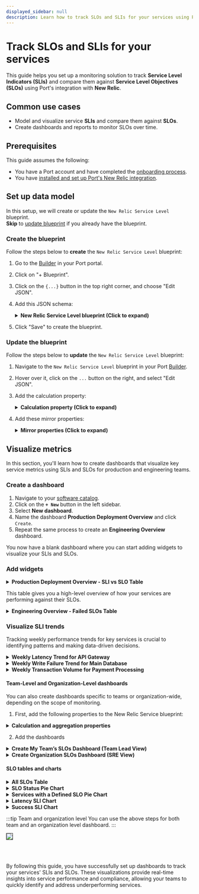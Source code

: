 ```yaml
---
displayed_sidebar: null
description: Learn how to track SLOs and SLIs for your services using Port
---
```


# Track SLOs and SLIs for your services

This guide helps you set up a monitoring solution to track **Service Level Indicators (SLIs)** and compare them against **Service Level Objectives (SLOs)** using Port's integration with **New Relic**. 


## Common use cases

- Model and visualize service **SLIs** and compare them against **SLOs**.
- Create dashboards and reports to monitor SLOs over time.

## Prerequisites

This guide assumes the following:
- You have a Port account and have completed the [onboarding process](https://docs.port.io/quickstart).
- You have [installed and set up Port's New Relic integration](https://docs.port.io/build-your-software-catalog/sync-data-to-catalog/apm-alerting/newrelic).



## Set up data model

In this setup, we will create or update the `New Relic Service Level` blueprint.      
**Skip** to [update blueprint](#update-the-blueprint) if you already have the blueprint.


### Create the blueprint
Follow the steps below to **create** the `New Relic Service Level` blueprint:

1. Go to the [Builder](https://app.getport.io/settings/data-model) in your Port portal.
2. Click on "+ Blueprint".
3. Click on the `{...}` button in the top right corner, and choose "Edit JSON".
4. Add this JSON schema:

   <details>
   <summary><b>New Relic Service Level blueprint (Click to expand)</b></summary>

   ```json showLineNumbers
   {
     "identifier": "newRelicServiceLevel",
     "description": "This blueprint represents a New Relic Service Level",
     "title": "New Relic Service Level",
     "icon": "NewRelic",
     "schema": {
       "properties": {
         "description": {
           "title": "Description",
           "type": "string"
         },
         "targetThreshold": {
           "icon": "DefaultProperty",
           "title": "Target Threshold",
           "type": "number"
         },
         "createdAt": {
           "title": "Created At",
           "type": "string",
           "format": "date-time"
         },
         "updatedAt": {
           "title": "Updated At",
           "type": "string",
           "format": "date-time"
         },
         "createdBy": {
           "title": "Creator",
           "type": "string",
           "format": "user"
         },
         "sli": {
           "type": "number",
           "title": "SLI"
         },
         "tags": {
           "type": "object",
           "title": "Tags"
         }
       },
       "required": []
     },
     "mirrorProperties": {
       "running_service_identifier": {
         "title": "runningServiceIdentifier",
         "path": "newRelicService.$identifier"
       },
       "domain": {
         "title": "Domain",
         "path": "newRelicService.domain"
       }
     },
     "calculationProperties": {
       "sloStatus": {
         "title": "SLO Status",
         "calculation": "if .properties.sli >= .properties.targetThreshold then \"Passed\" else \"Failed\" end",
         "type": "string",
         "colorized": true,
         "colors": {
           "Passed": "green",
           "Failed": "red"
         }
       }
     },
     "aggregationProperties": {},
     "relations": {
       "newRelicService": {
         "title": "New Relic service",
         "target": "newRelicService",
         "required": false,
         "many": false
       }
     }
   }
   ```

   </details>

5. Click "Save" to create the blueprint.

### Update the blueprint
Follow the steps below to **update** the `New Relic Service Level` blueprint:

1. Navigate to the `New Relic Service Level` blueprint in your Port [Builder](https://app.getport.io/settings/data-model).
2. Hover over it, click on the `...` button on the right, and select "Edit JSON".
3. Add the calculation property:

   <details>
   <summary><b>Calculation property (Click to expand)</b></summary>

   ```json showLineNumbers
   "sloStatus": {
     "title": "SLO Status",
     "calculation": "if .properties.sli >= .properties.targetThreshold then \"Passed\" else \"Failed\" end",
     "type": "string",
     "colorized": true,
     "colors": {
       "Passed": "green",
       "Failed": "red"
     }
   }
   ```

   </details>

4. Add these mirror properties:

   <details>
   <summary><b>Mirror properties (Click to expand)</b></summary>

   ```json showLineNumbers
   "running_service_identifier": {
     "title": "runningServiceIdentifier",
     "path": "newRelicService.$identifier"
   },
   "domain": {
     "title": "Domain",
     "path": "newRelicService.domain"
   }
   ```

   </details>




## Visualize metrics

In this section, you'll learn how to create dashboards that visualize key service metrics using SLIs and SLOs for production and engineering teams.

### Create a dashboard

1. Navigate to your [software catalog](https://app.getport.io/organization/catalog).
2. Click on the **`+ New`** button in the left sidebar.
3. Select **New dashboard**.
4. Name the dashboard **Production Deployment Overview** and click `Create`.
5. Repeat the same process to create an **Engineering Overview** dashboard.

You now have a blank dashboard where you can start adding widgets to visualize your SLIs and SLOs.

### Add widgets

<details>
<summary><b>Production Deployment Overview - SLI vs SLO Table</b></summary>

1. Click **`+ Widget`** and select **Table**.
2. Title the widget **Service Level Performance Overview**.
3. Choose the **New Relic Service Level** blueprint.
   <img src="/img/guides/sliVsSloTable.png" width="50%" />

4. Click **Save**.
5. Click on the **`...`** button in the top right corner of the table and select **Customize table**.
6. In the top right corner of the table, click on `Manage Properties` button and add the following properties:
   - **Running service identifier**
   - **Target threshold**
   - **SLI**
   - **SLO Status**
7. Click on the **save icon** on the far right top conner of the widget to save the state of the table.

</details>

This table gives you a high-level overview of how your services are performing against their SLOs.

<details>
<summary><b>Engineering Overview - Failed SLOs Table</b></summary>

1. Click **`+ Widget`** and select **Table**.
2. Title the widget **Domain Performance & SLO Failures**.
3. Choose the **New Relic Service Level** blueprint.
   <img src="/img/guides/failedSloTable.png" width="50%" />

4. Click **Save**.
5. Click on the **`...`** button in the top right corner of the table and select **Customize table**.
6. Group the table by **Domain**.
7. Apply a filter to display only the **Failed** SLOs.

</details>



### Visualize SLI trends

Tracking weekly performance trends for key services is crucial to identifying patterns and making data-driven decisions.


<details>
<summary><b>Weekly Latency Trend for API Gateway</b></summary>

1. Click **`+ Widget`** and select **Line Chart**.
2. Title the chart **API Gateway Weekly Latency Trend**.
3. Choose the **New Relic Service Level** blueprint.
4. Select the **Target Threshold** and **SLI** properties to compare actual latency with the target.
5. Set the time interval to **Week**.
6. Click **Save**.

</details>

<details>
<summary><b>Weekly Write Failure Trend for Main Database</b></summary>

1. Click **`+ Widget`** and select **Line Chart**.
2. Title the chart **Main Database Weekly Write Failure Trend**.
3. Choose the **New Relic Service Level** blueprint.
4. Select the **Target Threshold** and **SLI** properties to track write failures.
5. Set the time interval to **Week**.
6. Click **Save**.

</details>

<details>
<summary><b>Weekly Transaction Volume for Payment Processing</b></summary>

1. Click **`+ Widget`** and select **Line Chart**.
2. Title the chart **Payment Processing Weekly Transaction Volume Trend**.
3. Choose the **New Relic Service Level** blueprint.
4. Select the **Target Threshold** and **SLI** properties to track transaction volumes.
5. Set the time interval to **Week**.
6. Click **Save**.

</details>



#### Team-Level and Organization-Level dashboards

You can also create dashboards specific to teams or organization-wide, depending on the scope of monitoring.

1. First, add the following properties to the New Relic Service blueprint:
<details>
  <summary><b>Calculation and aggregation properties</b></summary>

```json showLineNumbers
"calculationProperties": {
    "has_slo": {
      "title": "Has SLO",
      "icon": "DefaultProperty",
      "description": "Boolean for if SLO exists",
      "calculation": ".properties.number_of_slos != null",
      "type": "boolean"
    }
  },
  "aggregationProperties": {
    "number_of_slos": {
      "title": "Number of SLOs",
      "icon": "DefaultProperty",
      "type": "number",
      "target": "newRelicServiceLevel",
      "calculationSpec": {
        "func": "count",
        "calculationBy": "entities"
      }
    }
```
 
</details>

2. Add the dashboards

<details>
<summary><b>Create My Team’s SLOs Dashboard (Team Lead View)</b></summary>

1. Click **`+ New`** in the sidebar to create a new dashboard.
2. Name the dashboard **My Team’s SLOs**.

</details>

<details>
<summary><b>Create Organization SLOs Dashboard (SRE View)</b></summary>

1. Click **`+ New`** in the sidebar to create a new dashboard.
2. Name the dashboard **Organization SLOs**.
</details>



#### SLO tables and charts

<details>
<summary><b>All SLOs Table</b></summary>

1. Click **`+ Widget`** and select **Table**.
2. Title the widget **All SLOs**.
3. Select the **New Relic Service Level** blueprint.
4. 
   <img src="/img/guides/allSloTable.png" width="50%" border="1px" />

4.Click **Save**.

</details>

<details>
<summary><b>SLO Status Pie Chart</b></summary>

1. Click **`+ Widget`** and select **Pie Chart**.
2. Title the chart **SLO Status**.
3. Choose the **New Relic Service Level** blueprint.
4. Select the **SLO Status** property as `Breakdown by Property` value

   <img src="/img/guides/sloStatusPieChart.png" width="50%" border="1px" />

5. Click **Save**.

</details>

<details>
<summary><b>Services with a Defined SLO Pie Chart</b></summary>

1. Click **`+ Widget`** and select **Pie Chart**.
2. Title the chart **Services with a Defined SLO**.
3. Choose the **New Relic Service** blueprint.
4. Select the **Has SLO** property as `Breakdown by Property` for ser

   <img src="/img/guides/hasSloPieChart.png" width="50%" border="1px" />

5. Click **Save**.

</details>

<details>
<summary><b>Latency SLI Chart</b></summary>

1. Click **`+ Widget`** and select **Line Chart**.
2. Title the chart **Latency SLI**.
3. Choose the **New Relic Service Level** blueprint.
4. Choose an `Entity`
5. Select the **SLI** and **Target Threshold** as `Properties`.
6. Set the time interval to **Day** and the time range to **in the past 90 days**.

   <img src="/img/guides/latencySliChart.png" width="50%" border="1px" />

7. Click **Save**.

</details>

<details>
<summary><b>Success SLI Chart</b></summary>

1. Click **`+ Widget`** and select **Line Chart**.
2. Title the chart **Success SLI**.
3. Choose the **New Relic Service Level** blueprint.
4. Choose an `Entity`
5. Select the **SLI** and **Target Threshold** as `Properties`.
6. Set the time interval to **Day** and the time range to **in the past 90 days**.

   <img src="/img/guides/successSliChart.png" width="50%" border="1px" />
   
7. Click **Save**.

</details>

:::tip Team and organization level
You can use the above steps for both team and an organization level dashboard.
:::

<img src="/img/guides/sloDBVisualization.png" border="1px"/>

<br/><br/>


By following this guide, you have successfully set up dashboards to track your services' SLIs and SLOs. These visualizations provide real-time insights into service performance and compliance, allowing your teams to quickly identify and address underperforming services.

